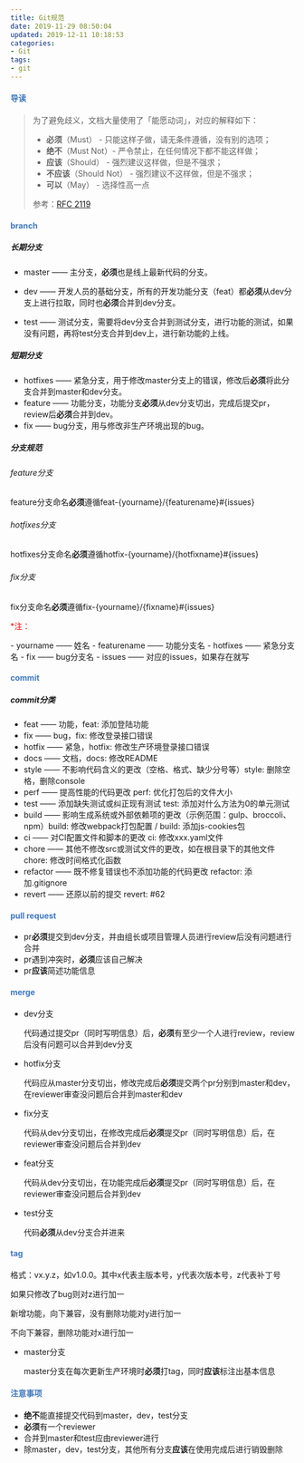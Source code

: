 ```yaml
---
title: Git规范
date: 2019-11-29 08:50:04
updated: 2019-12-11 10:18:53
categories:
- Git
tags:
- git
---
```


#### <a style="color: #4078c0;">导读</a>

> 为了避免歧义，文档大量使用了「能愿动词」，对应的解释如下：
>
> - **必须**（Must） - 只能这样子做，请无条件遵循，没有别的选项；
> - **绝不**（Must Not）- 严令禁止，在任何情况下都不能这样做；
> - **应该**（Should） - 强烈建议这样做，但是不强求；
> - **不应该**（Should Not） - 强烈建议不这样做，但是不强求；
> - **可以**（May） - 选择性高一点
>
> 参考：[RFC 2119](https://www.ietf.org/rfc/rfc2119.txt)



#### <a style="color: #4078c0;">branch</a>

##### 长期分支

- master —— 主分支，**必须**也是线上最新代码的分支。

- dev —— 开发人员的基础分支，所有的开发功能分支（feat）都**必须**从dev分支上进行拉取，同时也**必须**合并到dev分支。

- test —— 测试分支，需要将dev分支合并到测试分支，进行功能的测试，如果没有问题，再将test分支合并到dev上，进行新功能的上线。

##### 短期分支

- hotfixes —— 紧急分支，用于修改master分支上的错误，修改后**必须**将此分支合并到master和dev分支。
- feature —— 功能分支，功能分支**必须**从dev分支切出，完成后提交pr，review后**必须**合并到dev。
- fix —— bug分支，用与修改非生产环境出现的bug。

##### 分支规范

###### feature分支

feature分支命名**必须**遵循feat-{yourname}/{featurename}#{issues}

###### hotfixes分支

hotfixes分支命名**必须**遵循hotfix-{yourname}/{hotfixname}#{issues}

###### fix分支

fix分支命名**必须**遵循fix-{yourname}/{fixname}#{issues}

<p style="color: red;">*注：</p>
- yourname —— 姓名
- featurename —— 功能分支名
- hotfixes —— 紧急分支名
- fix —— bug分支名
- issues —— 对应的issues，如果存在就写



#### <a style="color: #4078c0;">commit</a>

##### commit分类

- feat —— 功能，feat: 添加登陆功能
- fix —— bug，fix: 修改登录接口错误
- hotfix —— 紧急，hotfix: 修改生产环境登录接口错误
- docs —— 文档，docs: 修改README
- style —— 不影响代码含义的更改（空格、格式、缺少分号等）style: 删除空格，删除console
- perf —— 提高性能的代码更改 perf: 优化打包后的文件大小
- test —— 添加缺失测试或纠正现有测试 test: 添加对什么方法为0的单元测试
- build —— 影响生成系统或外部依赖项的更改（示例范围：gulp、broccoli、npm）build: 修改webpack打包配置 / build: 添加js-cookies包
- ci —— 对CI配置文件和脚本的更改 ci: 修改xxx.yaml文件
- chore —— 其他不修改src或测试文件的更改，如在根目录下的其他文件 chore: 修改时间格式化函数
- refactor —— 既不修复错误也不添加功能的代码更改 refactor: 添加.gitignore
- revert —— 还原以前的提交 revert: #62



#### <a style="color: #4078c0;">pull request</a>

- pr**必须**提交到dev分支，并由组长或项目管理人员进行review后没有问题进行合并
- pr遇到冲突时，**必须**应该自己解决
- pr**应该**简述功能信息



#### <a style="color: #4078c0;">merge</a>

- dev分支

  代码通过提交pr（同时写明信息）后，**必须**有至少一个人进行review，review后没有问题可以合并到dev分支

- hotfix分支

  代码应从master分支切出，修改完成后**必须**提交两个pr分别到master和dev，在reviewer审查没问题后合并到master和dev

- fix分支

  代码从dev分支切出，在修改完成后**必须**提交pr（同时写明信息）后，在reviewer审查没问题后合并到dev

- feat分支

  代码从dev分支切出，在功能完成后**必须**提交pr（同时写明信息）后，在reviewer审查没问题后合并到dev

- test分支

  代码**必须**从dev分支合并进来

  

#### <a style="color: #4078c0;">tag</a>

格式：vx.y.z，如v1.0.0。其中x代表主版本号，y代表次版本号，z代表补丁号

如果只修改了bug则对z进行加一

新增功能，向下兼容，没有删除功能对y进行加一

不向下兼容，删除功能对x进行加一

- master分支

  master分支在每次更新生产环境时**必须**打tag，同时**应该**标注出基本信息




#### <a style="color: #4078c0;">注意事项</a>

- **绝不**能直接提交代码到master，dev，test分支
- **必须**有一个reviewer
- 合并到master和test应由reviewer进行
- 除master，dev，test分支，其他所有分支**应该**在使用完成后进行销毁删除